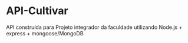 # API-Cultivar

API construída para Projeto integrador da faculdade utilizando Node.js + express + mongoose/MongoDB
